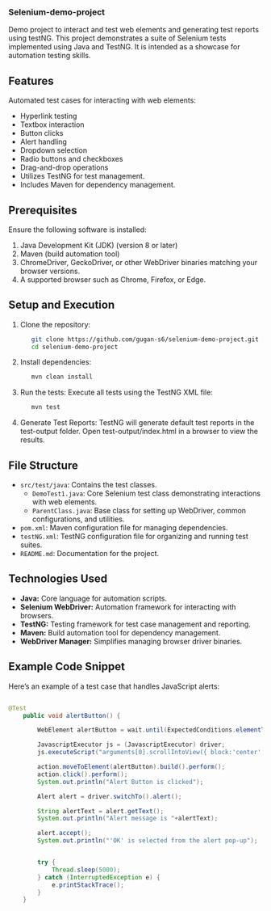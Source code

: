 ### Selenium-demo-project
Demo project to interact and test web elements and generating test reports using testNG.
This project demonstrates a suite of Selenium tests implemented using Java and TestNG. It is intended as a showcase for automation testing skills. 

## Features 
Automated test cases for interacting with web elements: 
- Hyperlink testing 
- Textbox interaction 
- Button clicks 
- Alert handling 
- Dropdown selection 
- Radio buttons and checkboxes 
- Drag-and-drop operations 
- Utilizes TestNG for test management. 
- Includes Maven for dependency management.

## Prerequisites
Ensure the following software is installed:
1. Java Development Kit (JDK) (version 8 or later)
2. Maven (build automation tool)
3. ChromeDriver, GeckoDriver, or other WebDriver binaries matching your browser versions.
4. A supported browser such as Chrome, Firefox, or Edge.

## Setup and Execution
1. Clone the repository:
   ```bash
      git clone https://github.com/gugan-s6/selenium-demo-project.git  
      cd selenium-demo-project

2. Install dependencies:
   ```bash
      mvn clean install

4. Run the tests:
   Execute all tests using the TestNG XML file:
      ```bash
         mvn test

5. Generate Test Reports:
   TestNG will generate default test reports in the test-output folder.
   Open test-output/index.html in a browser to view the results.

## File Structure
- ```src/test/java```: Contains the test classes.
   - ```DemoTest1.java```: Core Selenium test class demonstrating interactions with web elements.
   - ```ParentClass.java```: Base class for setting up WebDriver, common configurations, and utilities.
- ```pom.xml```: Maven configuration file for managing dependencies.
- ```testNG.xml```: TestNG configuration file for organizing and running test suites.
- ```README.md```: Documentation for the project.

## Technologies Used
- **Java:** Core language for automation scripts.
- **Selenium WebDriver:** Automation framework for interacting with browsers.
- **TestNG:** Testing framework for test case management and reporting.
- **Maven:** Build automation tool for dependency management.
- **WebDriver Manager:** Simplifies managing browser driver binaries.
  
## Example Code Snippet
Here’s an example of a test case that handles JavaScript alerts:
```java

@Test
	public void alertButton() {

		WebElement alertButton = wait.until(ExpectedConditions.elementToBeClickable(By.xpath("//button[text()='Generate Alert Box']")));

		JavascriptExecutor js = (JavascriptExecutor) driver;
		js.executeScript("arguments[0].scrollIntoView({ block:'center', inline:'center'});", alertButton);

		action.moveToElement(alertButton).build().perform();
		action.click().perform();
		System.out.println("Alert Button is clicked");

		Alert alert = driver.switchTo().alert();

		String alertText = alert.getText();
		System.out.println("Alert message is "+alertText);

		alert.accept();
		System.out.println("'OK' is selected from the alert pop-up");


		try {
			Thread.sleep(5000);
		} catch (InterruptedException e) {
			e.printStackTrace();
		}
	}
